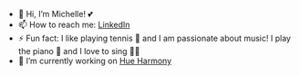 <!--
**flora8heart/flora8heart** is a ✨ _special_ ✨ repository because its `README.md` (this file) appears on your GitHub profile.

Here are some ideas to get you started:

- 🔭 I’m currently working on ...
- 🌱 I’m currently learning ...
- 👯 I’m looking to collaborate on ...
- 🤔 I’m looking for help with ...
- 💬 Ask me about ...
- 📫 How to reach me: ...
- 😄 Pronouns: ...
- ⚡ Fun fact: ...
-->
- 👋 Hi, I’m Michelle! 💕
- 📫 How to reach me: [LinkedIn](https://linkedin.com/in/michelleknlim)
- ⚡ Fun fact: I like playing tennis 🎾 and I am passionate about music! I play the piano 🎹 and I love to sing 🎵🥰
- 🔭 I’m currently working on [Hue Harmony](https://github.com/chingu-voyages/v49-tier1-team-03)

